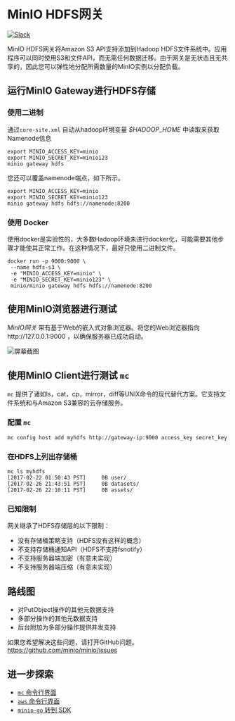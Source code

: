 # MinIO HDFS网关

 [![Slack](https://slack.minio.io/slack?type=svg)](https://slack.minio.io)

MinIO HDFS网关将Amazon S3 API支持添加到Hadoop HDFS文件系统中。应用程序可以同时使用S3和文件API，而无需任何数据迁移。由于网关是无状态且无共享的，因此您可以弹性地分配所需数量的MinIO实例以分配负载。

## 运行MinIO Gateway进行HDFS存储

### 使用二进制

通过`core-site.xml` 自动从hadoop环境变量 *$HADOOP_HOME* 中读取来获取Namenode信息

```
export MINIO_ACCESS_KEY=minio
export MINIO_SECRET_KEY=minio123
minio gateway hdfs
```

您还可以覆盖namenode端点，如下所示。

```
export MINIO_ACCESS_KEY=minio
export MINIO_SECRET_KEY=minio123
minio gateway hdfs hdfs://namenode:8200
```

### 使用 Docker

使用docker是实验性的，大多数Hadoop环境未进行docker化，可能需要其他步骤才能使其正常工作。在这种情况下，最好只使用二进制文件。

```
docker run -p 9000:9000 \
 --name hdfs-s3 \
 -e "MINIO_ACCESS_KEY=minio" \
 -e "MINIO_SECRET_KEY=minio123" \
 minio/minio gateway hdfs hdfs://namenode:8200
```

## 使用MinIO浏览器进行测试

*MinIO网关* 带有基于Web的嵌入式对象浏览器。将您的Web浏览器指向http://127.0.0.1:9000 ，以确保服务器已成功启动。

![屏幕截图](https://raw.githubusercontent.com/minio/minio/master/docs/screenshots/minio-browser-gateway.png)

## 使用MinIO Client进行测试 `mc`

`mc` 提供了诸如ls，cat，cp，mirror，diff等UNIX命令的现代替代方案。它支持文件系统和与Amazon S3兼容的云存储服务。

### 配置 `mc`

```
mc config host add myhdfs http://gateway-ip:9000 access_key secret_key
```

### 在HDFS上列出存储桶

```
mc ls myhdfs
[2017-02-22 01:50:43 PST]     0B user/
[2017-02-26 21:43:51 PST]     0B datasets/
[2017-02-26 22:10:11 PST]     0B assets/
```

### 已知限制

网关继承了HDFS存储层的以下限制：

- 没有存储桶策略支持（HDFS没有这样的概念）
- 不支持存储桶通知API（HDFS不支持fsnotify）
- 不支持服务器端加密（有意未实现）
- 不支持服务器端压缩（有意未实现）

## 路线图

- 对PutObject操作的其他元数据支持
- 多部分操作的其他元数据支持
- 后台附加为多部分操作提供并发支持

如果您希望解决这些问题，请打开GitHub问题。 https://github.com/minio/minio/issues

## 进一步探索

- [`mc` 命令行界面](https://docs.minio.io/docs/minio-client-quickstart-guide)
- [`aws` 命令行界面](https://docs.minio.io/docs/aws-cli-with-minio)
- [`minio-go` 转到 SDK](https://docs.minio.io/docs/golang-client-quickstart-guide)